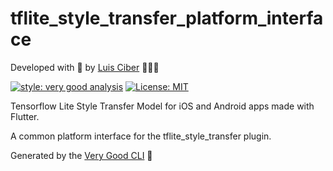 # tflite_style_transfer_platform_interface

Developed with 💙 by [Luis Ciber][luis_ciber_link] 👨🏻‍💻

[![style: very good analysis][very_good_analysis_badge]][very_good_analysis_link]
[![License: MIT][license_badge]][license_link]

Tensorflow Lite Style Transfer Model for iOS and Android apps made with Flutter.

A common platform interface for the tflite_style_transfer plugin.

Generated by the [Very Good CLI][very_good_cli_link] 🤖

[license_badge]: https://img.shields.io/badge/license-MIT-blue.svg
[license_link]: https://opensource.org/licenses/MIT
[very_good_analysis_badge]: https://img.shields.io/badge/style-very_good_analysis-B22C89.svg
[very_good_analysis_link]: https://pub.dev/packages/very_good_analysis
[very_good_cli_link]: https://github.com/VeryGoodOpenSource/very_good_cli
[luis_ciber_link]: https://luisciber.dev
